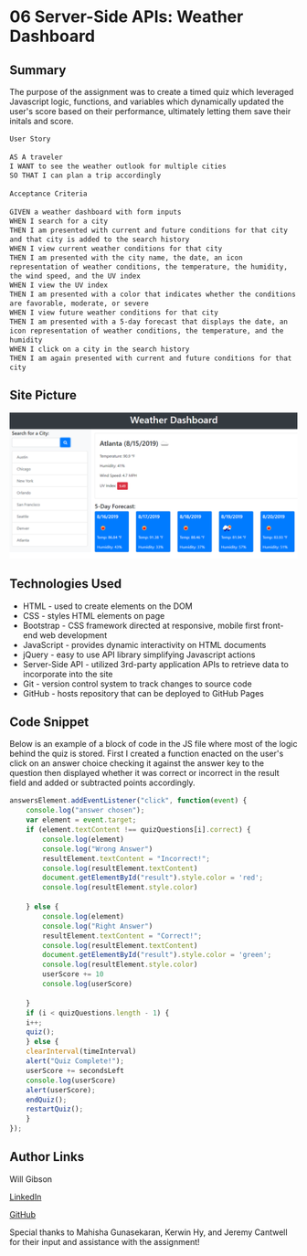 # 06 Server-Side APIs: Weather Dashboard

## Summary 

The purpose of the assignment was to create a timed quiz which leveraged Javascript logic, functions, and variables which dynamically updated the user's score based on their performance, ultimately letting them save their initals and score.

```
User Story

AS A traveler
I WANT to see the weather outlook for multiple cities
SO THAT I can plan a trip accordingly

Acceptance Criteria

GIVEN a weather dashboard with form inputs
WHEN I search for a city
THEN I am presented with current and future conditions for that city and that city is added to the search history
WHEN I view current weather conditions for that city
THEN I am presented with the city name, the date, an icon representation of weather conditions, the temperature, the humidity, the wind speed, and the UV index
WHEN I view the UV index
THEN I am presented with a color that indicates whether the conditions are favorable, moderate, or severe
WHEN I view future weather conditions for that city
THEN I am presented with a 5-day forecast that displays the date, an icon representation of weather conditions, the temperature, and the humidity
WHEN I click on a city in the search history
THEN I am again presented with current and future conditions for that city
```

## Site Picture
![Site](Assets/06-server-side-apis-homework-demo.png)

## Technologies Used
- HTML - used to create elements on the DOM
- CSS - styles HTML elements on page
- Bootstrap - CSS framework directed at responsive, mobile first front-end web development
- JavaScript - provides dynamic interactivity on HTML documents
- jQuery - easy to use API library simplifying Javascript actions
- Server-Side API - utilized 3rd-party application APIs to retrieve data to incorporate into the site
- Git - version control system to track changes to source code
- GitHub - hosts repository that can be deployed to GitHub Pages

## Code Snippet

Below is an example of a block of code in the JS file where most of the logic behind the quiz is stored. First I created a function enacted on the user's click on an answer choice checking it against the answer key to the question then displayed whether it was correct or incorrect in the result field and added or subtracted points accordingly. 

```js
answersElement.addEventListener("click", function(event) {
    console.log("answer chosen");
    var element = event.target;
    if (element.textContent !== quizQuestions[i].correct) {
        console.log(element)
        console.log("Wrong Answer")
        resultElement.textContent = "Incorrect!";
        console.log(resultElement.textContent)
        document.getElementById("result").style.color = 'red';            
        console.log(resultElement.style.color)

    } else {
        console.log(element)
        console.log("Right Answer")
        resultElement.textContent = "Correct!";
        console.log(resultElement.textContent)
        document.getElementById("result").style.color = 'green';            
        console.log(resultElement.style.color)
        userScore += 10
        console.log(userScore)

    }
    if (i < quizQuestions.length - 1) {
    i++;
    quiz();
    } else {
    clearInterval(timeInterval)    
    alert("Quiz Complete!");
    userScore += secondsLeft
    console.log(userScore)
    alert(userScore);
    endQuiz();
    restartQuiz();
    }
});
```

## Author Links

Will Gibson

[LinkedIn](https://www.linkedin.com/in/wtgibson/)

[GitHub](https://github.com/wtgibson/6-weather-dashboard)

Special thanks to Mahisha Gunasekaran, Kerwin Hy, and Jeremy Cantwell for their input and assistance with the assignment!